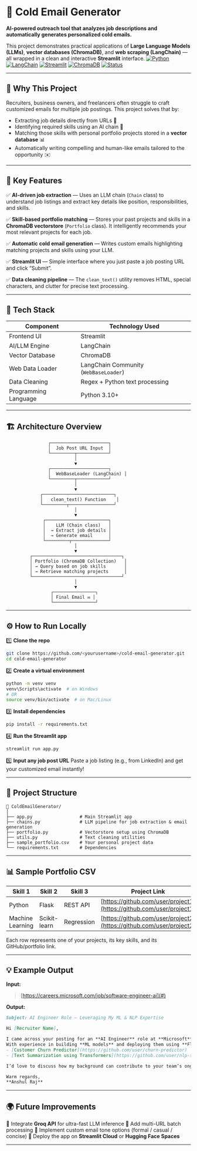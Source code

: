 
# 🚀 Cold Email Generator

**AI-powered outreach tool that analyzes job descriptions and automatically generates personalized cold emails.**

This project demonstrates practical applications of **Large Language Models (LLMs)**, **vector databases (ChromaDB)**, and **web scraping (LangChain)** — all wrapped in a clean and interactive **Streamlit** interface.
[![Python](https://img.shields.io/badge/Python-3.10-blue.svg)](https://www.python.org/)
[![LangChain](https://img.shields.io/badge/LangChain-Framework-blueviolet)](https://www.langchain.com/)
[![Streamlit](https://img.shields.io/badge/Streamlit-Web_App-red)](https://streamlit.io/)
[![ChromaDB](https://img.shields.io/badge/ChromaDB-Vector_Database-orange)](https://www.trychroma.com/)
[![Status](https://img.shields.io/badge/Status-Active-brightgreen)]()

---

## 🌟 Why This Project

Recruiters, business owners, and freelancers often struggle to craft customized emails for multiple job postings.
This project solves that by:

* Extracting job details directly from URLs 🧩
* Identifying required skills using an AI chain 🤖
* Matching those skills with personal portfolio projects stored in a **vector database** 📊
* Automatically writing compelling and human-like emails tailored to the opportunity ✉️

---

## 🧠 Key Features

✅ **AI-driven job extraction** — Uses an LLM chain (`Chain` class) to understand job listings and extract key details like position, responsibilities, and skills.

✅ **Skill-based portfolio matching** — Stores your past projects and skills in a **ChromaDB vectorstore** (`Portfolio` class). It intelligently recommends your most relevant projects for each job.

✅ **Automatic cold email generation** — Writes custom emails highlighting matching projects and skills using your LLM.

✅ **Streamlit UI** — Simple interface where you just paste a job posting URL and click “Submit”.

✅ **Data cleaning pipeline** — The `clean_text()` utility removes HTML, special characters, and clutter for precise text processing.

---

## 🧩 Tech Stack

| Component            | Technology Used                       |
| -------------------- | ------------------------------------- |
| Frontend UI          | Streamlit                             |
| AI/LLM Engine        | LangChain                             |
| Vector Database      | ChromaDB                              |
| Web Data Loader      | LangChain Community (`WebBaseLoader`) |
| Data Cleaning        | Regex + Python text processing        |
| Programming Language | Python 3.10+                          |

---

## 🏗️ Architecture Overview

```
                ┌──────────────────────┐
                │  Job Post URL Input  │
                └─────────┬────────────┘
                          │
                          ▼
                ┌──────────────────────┐
                │  WebBaseLoader (LangChain) │
                └─────────┬────────────┘
                          │
                          ▼
             ┌───────────────────────────┐
             │   clean_text() Function    │
             └─────────┬─────────────────┘
                          │
                          ▼
              ┌────────────────────────┐
              │    LLM (Chain class)   │
              │  → Extract job details │
              │  → Generate email      │
              └─────────┬──────────────┘
                          │
                          ▼
         ┌──────────────────────────────────┐
         │ Portfolio (ChromaDB Collection)   │
         │ → Query based on job skills       │
         │ → Retrieve matching projects      │
         └──────────────────────────────────┘
                          │
                          ▼
                 ┌────────────────┐
                 │ Final Email ✉️ │
                 └────────────────┘
```

---

## ⚙️ How to Run Locally

1️⃣ **Clone the repo**

```bash
git clone https://github.com/<yourusername>/cold-email-generator.git
cd cold-email-generator
```

2️⃣ **Create a virtual environment**

```bash
python -m venv venv
venv\Scripts\activate  # on Windows
# OR
source venv/bin/activate  # on Mac/Linux
```

3️⃣ **Install dependencies**

```bash
pip install -r requirements.txt
```

4️⃣ **Run the Streamlit app**

```bash
streamlit run app.py
```

5️⃣ **Input any job post URL**
Paste a job listing (e.g., from LinkedIn) and get your customized email instantly!

---

## 📂 Project Structure

```
📁 ColdEmailGenerator/
│
├── app.py                  # Main Streamlit app
├── chains.py               # LLM pipeline for job extraction & email generation
├── portfolio.py            # Vectorstore setup using ChromaDB
├── utils.py                # Text cleaning utilities
├── sample_portfolio.csv    # Your personal project data
└── requirements.txt        # Dependencies
```

---

## 📊 Sample Portfolio CSV

| Skill 1          | Skill 2      | Skill 3    | Project Link                                                         |
| ---------------- | ------------ | ---------- | -------------------------------------------------------------------- |
| Python           | Flask        | REST API   | [https://github.com/user/project1](https://github.com/user/project1) |
| Machine Learning | Scikit-learn | Regression | [https://github.com/user/project2](https://github.com/user/project2) |

Each row represents one of your projects, its key skills, and its GitHub/portfolio link.

---

## 💡 Example Output

**Input:**

> [https://careers.microsoft.com/job/software-engineer-ai](#)

**Output:**

```markdown
Subject: AI Engineer Role – Leveraging My ML & NLP Expertise  

Hi [Recruiter Name],  

I came across your posting for an **AI Engineer** role at **Microsoft**, and I was immediately interested.  
With experience in building **ML models** and deploying them using **Flask APIs**, I’ve worked on projects like:  
- [Customer Churn Predictor](https://github.com/user/churn-predictor)  
- [Text Summarization using Transformers](https://github.com/user/nlp-summarizer)  

I’d love to discuss how my background can contribute to your team’s ongoing AI initiatives.  

Warm regards,  
**Anshul Raj**  
```

---

## 🌍 Future Improvements

🔹 Integrate **Groq API** for ultra-fast LLM inference
🔹 Add multi-URL batch processing
🔹 Implement custom email tone options (formal / casual / concise)
🔹 Deploy the app on **Streamlit Cloud** or **Hugging Face Spaces**

---
